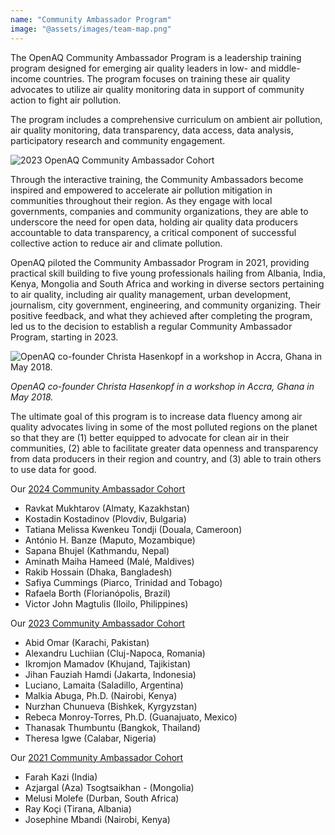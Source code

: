 ```yaml
---
name: "Community Ambassador Program"
image: "@assets/images/team-map.png"
---
```


The OpenAQ Community Ambassador Program is a leadership training program designed for emerging air quality leaders in low- and middle-income countries. The program focuses on training these air quality advocates to utilize air quality monitoring data in support of community action to fight air pollution.

The program includes a comprehensive curriculum on ambient air pollution, air quality monitoring, data transparency, data access, data analysis, participatory research and community engagement.

![2023 OpenAQ Community Ambassador Cohort](@assets/images/team-map.png "2023 OpenAQ Community Ambassadors")

Through the interactive training, the Community Ambassadors become inspired and empowered to accelerate air pollution mitigation in communities throughout their region. As they engage with local governments, companies and community organizations, they are able to underscore the need for open data, holding air quality data producers accountable to data transparency, a critical component of successful collective action to reduce air and climate pollution.

OpenAQ piloted the Community Ambassador Program in 2021, providing practical skill building to five young professionals hailing from Albania, India, Kenya, Mongolia and South Africa and working in diverse sectors pertaining to air quality, including air quality management, urban development, journalism, city government, engineering, and community organizing. Their positive feedback, and what they achieved after completing the program, led us to the decision to establish a regular Community Ambassador Program, starting in 2023.

![OpenAQ co-founder Christa Hasenkopf in a workshop in Accra, Ghana in May 2018.](@assets/images/ambassadors_workshops_monthly_sessions.webp)

_OpenAQ co-founder Christa Hasenkopf in a workshop in Accra, Ghana in May 2018._

The ultimate goal of this program is to increase data fluency among air quality advocates living in some of the most polluted regions on the planet so that they are (1) better equipped to advocate for clean air in their communities, (2) able to facilitate greater data openness and transparency from data producers in their region and country, and (3) able to train others to use data for good.

O﻿ur [2024 Community Ambassador Cohort](https://openaq.medium.com/introducing-our-2024-openaq-community-ambassadors-fee4cb5f5f98)

- Ravkat Mukhtarov (Almaty, Kazakhstan)
- Kostadin Kostadinov (Plovdiv, Bulgaria)
- Tatiana Melissa Kwenkeu Tondji (Douala, Cameroon)
- António H. Banze (Maputo, Mozambique)
- Sapana Bhujel (Kathmandu, Nepal)
- Aminath Maiha Hameed (Malé, Maldives)
- Rakib Hossain (Dhaka, Bangladesh)
- Safiya Cummings (Piarco, Trinidad and Tobago)
- Rafaela Borth (Florianópolis, Brazil)
- Victor John Magtulis (Iloilo, Philippines)

O﻿ur [2023 Community Ambassador Cohort](https://openaq.medium.com/introducing-our-2023-openaq-community-ambassadors-b2014a38534e)

- Abid Omar (Karachi, Pakistan)
- Alexandru Luchiian (Cluj-Napoca, Romania)
- Ikromjon Mamadov (Khujand, Tajikistan)
- Jihan Fauziah Hamdi (Jakarta, Indonesia)
- Luciano, Lamaita (Saladillo, Argentina)
- Malkia Abuga, Ph.D. (Nairobi, Kenya)
- Nurzhan Chunueva (Bishkek, Kyrgyzstan)
- Rebeca Monroy-Torres, Ph.D. (Guanajuato, Mexico)
- Thanasak Thumbuntu (Bangkok, Thailand)
- Theresa Igwe (Calabar, Nigeria)

Our [2021 Community Ambassador Cohort](https://openaq.medium.com/announcing-the-inaugural-openaq-community-ambassador-cohort-9707a51380e3)

- Farah Kazi (India)
- Azjargal (Aza) Tsogtsaikhan - (Mongolia)
- Melusi Molefe (Durban, South Africa)
- Ray Koçi (Tirana, Albania)
- Josephine Mbandi (Nairobi, Kenya)

